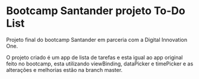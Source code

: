 # Bootcamp Santander projeto To-Do List

Projeto final do bootcamp Santander em parceria com a Digital Innovation One.

O projeto criado é um app de lista de tarefas e esta igual ao app original feito no bootcamp, esta utilizando viewBinding, dataPicker e timePicker e
as alterações e melhorias estão na branch master.
